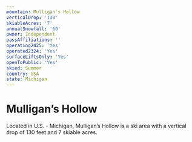 ```yaml
---
mountain: Mulligan’s Hollow
verticalDrop: '130'
skiableAcres: '7'
annualSnowfall: '60'
owner: Independent
passAffiliations: ''
operating2425: 'Yes'
operated2324: 'Yes'
surfaceLiftsOnly: 'Yes'
openToPublic: 'Yes'
skied: Summer
country: USA
state: Michigan
---
```


# Mulligan’s Hollow

Located in U.S. - Michigan, Mulligan’s Hollow is a ski area with a vertical drop of 130 feet and 7 skiable acres.
